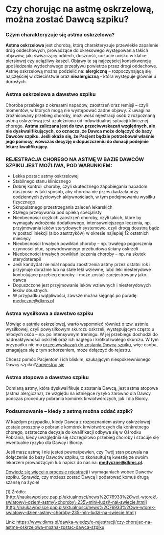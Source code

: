 # Czy chorując na astmę oskrzelową, można zostać Dawcą szpiku?

### Czym charakteryzuje się astma oskrzelowa?


**Astma oskrzelowa** jest chorobą, którą charakteryzuje przewlekłe zapalenie dróg oddechowych, prowadzące do okresowego występowania takich objawów, jak: świszczący oddech, duszność, uczucie ucisku w klatce piersiowej czy uciążliwy kaszel. Objawy te są najczęściej konsekwencją upośledzenia wydechowego przepływu powietrza przez drogi oddechowe. Astmę oskrzelową można podzielić na: **alergiczną** – rozpoczynającą się najczęściej w dzieciństwie oraz **niealergiczną** \- która występuje głównie u dorosłych.


### Astma oskrzelowa a dawstwo szpiku


Choroba przebiega z okresami napadów, zaostrzeń oraz remisji – czyli momentów, w których mogą nie występować żadne objawy. Z uwagi na zróżnicowany przebieg choroby, możliwość rejestracji osób z rozpoznaną astmą oskrzelową jest uzależniona od indywidualnej sytuacji klinicznej chorego. **Astma zaliczana jest do tzw. przeciwwskazań względnych, ale** **nie dyskwalifikujących, co oznacza, że Dawca może dołączyć do bazy Dawców szpiku. Jeśli okaże się, że Pacjent będzie potrzebował właśnie jego pomocy, wówczas decyzję o dopuszczeniu do donacji podejmie lekarz kwalifikujący.**


### REJESTRACJA CHOREGO NA ASTMĘ W BAZIE DAWCÓW SZPIKU JEST MOŻLIWA, POD WARUNKIEM:


* Lekka postać astmy oskrzelowej
* Stabilnego stanu klinicznego
* Dobrej kontroli choroby, czyli skutecznego zapobiegania napadom duszności w taki sposób, aby choroba nie przeszkadzała przy codziennych życiowych aktywnościach, w tym podejmowaniu wysiłku fizycznego
* Skrupulatnego przestrzegania zaleceń lekarskich
* Stałego przebywania pod opieką specjalisty
* Nieobecności ciężkich zaostrzeń choroby, czyli takich, które by wymagały wdrożenia dodatkowego, intensywniejszego leczenia, np. przyjmowania leków sterydowych systemowo, czyli drogą doustną bądź w postaci iniekcji (albo zastrzyków) w okresie najlepiej 12 ostatnich miesięcy
* Nieobecności trwałych powikłań choroby – np. trwałego pogorszenia czynności płuc, spowodowanego przebudową ściany oskrzeli
* Nieobecności trwałych powikłań leczenia choroby – np. na skutek sterydoterapii
* Jeśli kandydat nie miał napadu zaostrzenia astmy przez ostatni rok i przyjmuje doraźnie lub na stałe leki wziewne, lub/i leki niesterydowe kontrolujące przebieg choroby – może zostać zarejestrowany jako dawca
* Dopuszczone jest przyjmowanie leków wziewnych i niesterydowych leków doustnych.
* W przypadku wątpliwości, zawsze można sięgnąć po poradę: [medyczne@dkms.pl](mailto:medyczne@dkms.pl)


### Astma wysiłkowa a dawstwo szpiku


Mówiąc o astmie oskrzelowej, warto wspomnieć również o tzw. astmie wysiłkowej, czyli powysiłkowym skurczu oskrzeli, występującym często u młodych osób – np. po intensywnym treningu. W jej przebiegu dochodzi do nadreaktywności oskrzeli oraz ich nagłego i krótkotrwałego skurczu. W tym przypadku nie ma [przeciwwskazań do zostania Dawcą szpiku](/dawka-wiedzy/o-rejestracji/jakie-sa-najbardziej-powszechne-choroby-ktore-eliminuja-bycie-dawca "Jakie są najbardziej powszechne choroby, które eliminują z bycia Dawcą?"), więc osoba, zmagająca się z tym schorzeniem, może dołączyć do rejestru.


Chcesz pomóc Pacjentom i ich bliskim, szukającym niespokrewnionego Dawcy szpiku?[Zarejestruj się](/zarejestruj-sie-teraz "Zarejestruj sie teraz")
### Astma atopowa a dawstwo szpiku


Odmianą astmy, która dyskwalifikuje z zostania Dawcą, jest astma atopowa (astma alergiczna), ze względu na istniejące ryzyko zarówno dla Dawcy podczas procedury pobrania komórek krwiotwórczych, jak i dla Biorcy.


### Podsumowanie – kiedy z astmą można oddać szpik?


W każdym przypadku, kiedy Dawca z rozpoznaniem astmy oskrzelowej zostaje proszony o pobranie komórek krwiotwórczych dla konkretnego chorego, ostateczna decyzja do kwalifikacji odbywa się w Ośrodku Pobrania, kiedy uwzględnia się szczegółowo przebieg choroby i szacuje się ewentualne ryzyko dla Dawcy i Biorcy.


Jeśli masz astmę i nie jesteś pewna/pewien, czy Twój stan pozwala na dołączenie do bazy Dawców szpiku, to skonsultuj tę kwestię ze swoim lekarzem prowadzącym lub napisz do nas na: [**medyczne@dkms.pl**](mailto:medyczne@dkms.pl)**.**


[Dowiedz się więcej o procesie rejestracji](https://www.dkms.pl/dawka-wiedzy/o-rejestracji) i wymaganiach wobec Dawców szpiku. Sprawdź, czy możesz zostać Dawcą i podarować komuś drugą szansę na życie!


\[1] Źródło: [http://naukawpolsce.pap.pl/aktualnosci/news%2C76933%2Cwe\-wtorek\-swiatowy\-dzien\-astmy\-choroby\-235\-mln\-ludzi\-na\-swiecie.html](http://naukawpolsce.pap.pl/aktualnosci/news%2C76933%2Cwe-wtorek-swiatowy-dzien-astmy-choroby-235-mln-ludzi-na-swiecie.html)



Link: https://www.dkms.pl/dawka-wiedzy/o-rejestracji/czy-chorujac-na-astme-oskrzelowa-mozna-zostac-dawca-szpiku
